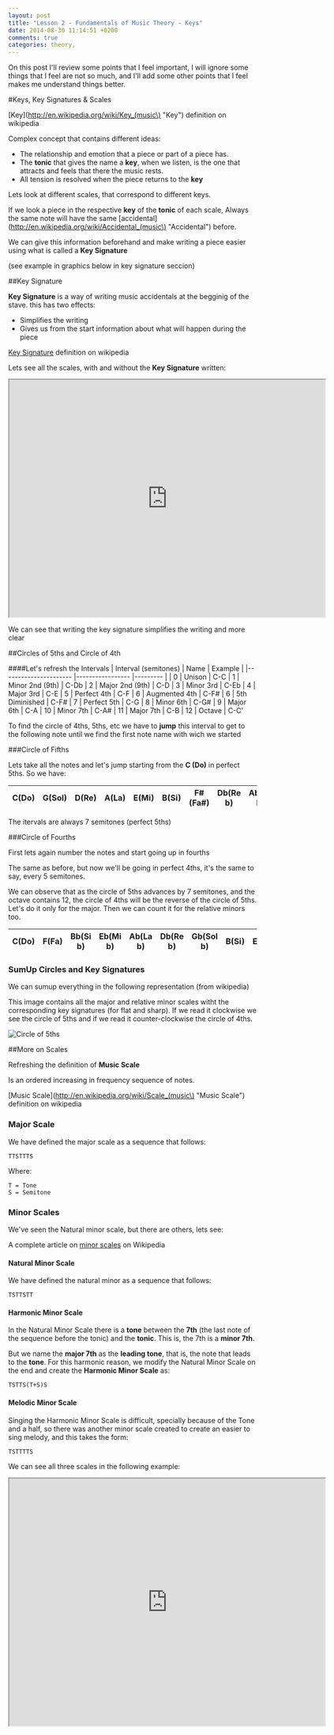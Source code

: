 ```yaml
---
layout: post
title: "Lesson 2 - Fundamentals of Music Theory - Keys"
date: 2014-08-30 11:14:51 +0200
comments: true
categories: theory, 
---
```


On this post I'll review some points that I feel important, I will ignore some things that I feel are not so much, and I'll add some other points that I feel makes me understand things better.


#Keys, Key Signatures & Scales

[Key](http://en.wikipedia.org/wiki/Key_(music\) "Key") definition on wikipedia


Complex concept that contains different ideas:

 * The  relationship and emotion that a piece or part of a piece has. 
 * The **tonic** that gives the name a **key**, when we listen, is the one that attracts and feels that there the music rests.
 * All tension is resolved when the piece returns to the **key**

Lets look at different scales, that correspond to different keys.

If we look a piece in the respective **key** of the **tonic** of each scale, 
Always the same note will have the same [accidental](http://en.wikipedia.org/wiki/Accidental_(music\) "Accidental") before.

We can give this information beforehand and make writing a piece easier using what is called a **Key Signature**

(see example in graphics below in key signature seccion)

##Key Signature

**Key Signature** is a way of writing music accidentals at the begginig of the stave. this has two effects:

 * Simplifies the writing
 * Gives us from the start information about what will happen during the piece

[Key Signature](http://en.wikipedia.org/wiki/Key_signature "Key Signature") definition on wikipedia

Lets see all the scales, with and without the **Key Signature** written:

<iframe src="http://musicpaste.com/musicapp/embed_score/ncqH8eeCMEgqMn5GZrvyh8/" width="640px" height="480px"> <p>Your browser does not support iframes.</p> </iframe> 


We can see that writing the key signature simplifies the writing and more clear

<!--Now for Flats: TODO-->



##Circles of 5ths and Circle of 4th

####Let's refresh the Intervals
| Interval (semitones) 	| Name            	| Example 	|
|----------------------	|-----------------	|---------	|
| 0                    	| Unison          	| C-C
| 1                    	| Minor 2nd (9th) 	| C-Db
| 2                    	| Major 2nd (9th) 	| C-D
| 3                    	| Minor 3rd       	| C-Eb
| 4                    	| Major 3rd       	| C-E
| 5                    	| Perfect 4th     	| C-F
| 6                    	| Augmented 4th   	| C-F#
| 6                    	| 5th Diminished  	| C-F#
| 7                    	| Perfect 5th     	| C-G
| 8                    	| Minor 6th       	| C-G#
| 9                    	| Major 6th       	| C-A 
| 10                   	| Minor 7th       	| C-A#
| 11                   	| Major 7th       	| C-B 
| 12                   	| Octave          	| C-C'

To find the circle of 4ths, 5ths, etc we have to **jump** this interval to get to the following note until we find the first note name with wich we started


###Circle of Fifths

Lets take all the notes and let's jump starting from the **C (Do)** in perfect 5ths.
So we have:

| C(Do) | G(Sol) | D(Re) | A(La) | E(Mi) | B(Si) | F#(Fa#) | Db(Re b) | Ab(La b) | Eb(Mi b) | Bb(Si b) | F(Fa) | C(Do) |
|-------|--------|-------|-------|-------|-------|---------|----------|----------|----------|----------|-------|-------|


The itervals are always 7 semitones (perfect 5ths)


###Circle of Fourths

First lets again number the notes and start going up in fourths

The same as before, but now we'll be going in perfect 4ths, it's the same to say, every 5 semitones.

We can observe that as the circle of 5ths advances by 7 semitones, and the octave contains 12, the circle of 4ths will be the reverse of the circle of 5ths. Let's do it only for the major. Then we can count it for the relative minors too.

| C(Do) | F(Fa) | Bb(Si b) | Eb(Mi b) | Ab(La b) | Db(Re b) | Gb(Sol b) | B(Si) | E(Mi) | A(La) | D(Re) | G(Sol) | C(Do) |
|-------|-------|----------|----------|----------|----------|-----------|-------|-------|-------|-------|--------|-------|


### SumUp Circles and Key Signatures

We can sumup everything in the following representation (from wikipedia)

This image contains all the major and relative minor scales witht the corresponding key signatures (for flat and sharp).
If we read it clockwise we see the circle of 5ths and if we read it counter-clockwise the circle of 4ths.

![Circle of 5ths](http://upload.wikimedia.org/wikipedia/commons/3/33/Circle_of_fifths_deluxe_4.svg)

##More on Scales


Refreshing the definition of **Music Scale**

Is an ordered increasing in frequency sequence of notes.

[Music Scale](http://en.wikipedia.org/wiki/Scale_(music\) "Music Scale") definition on wikipedia

### Major Scale

We have defined the major scale as a sequence that follows:

    TTSTTTS

Where:

    T = Tone
    S = Semitone

### Minor Scales

We've seen the Natural minor scale, but there are others, lets see:

A complete article on [minor scales](http://en.wikipedia.org/wiki/Minor_scale "minor scales") on Wikipedia


#### Natural Minor Scale

We have defined the natural minor as a sequence that follows:

    TSTTSTT
    
#### Harmonic Minor Scale

In the Natural Minor Scale there is a **tone** between the **7th** (the last note of the sequence before the tonic) and the **tonic**. This is, the 7th is a **minor 7th**.

But we name the **major 7th** as the **leading tone**, that is, the note that leads to the **tone**. For this harmonic reason, we modify the Natural Minor Scale on the end and create the **Harmonic Minor Scale** as:

    TSTTS(T+S)S
 
#### Melodic Minor Scale

Singing the Harmonic Minor Scale is difficult, specially because of the Tone and a half, so there was another minor scale created to create an easier to sing melody, and this takes the form:

    TSTTTTS


We can see all three scales in the following example:

<iframe src="http://musicpaste.com/musicapp/embed_score/fVoqus4E5zjsUXRF5d3DyG/" width="640px" height="500px"> <p>Your browser does not support iframes.</p> </iframe>
